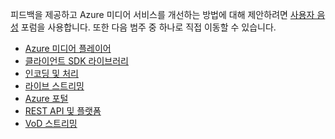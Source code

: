 피드백을 제공하고 Azure 미디어 서비스를 개선하는 방법에 대해 제안하려면 [사용자 음성](http://go.microsoft.com/fwlink/?linkid=698785&clcid=0x409) 포럼을 사용합니다. 또한 다음 범주 중 하나로 직접 이동할 수 있습니다.

- [Azure 미디어 플레이어](https://feedback.azure.com/forums/169396-media-services/category/109320-azure-media-player/)
- [클라이언트 SDK 라이브러리](https://feedback.azure.com/forums/169396-media-services/category/144435-client-sdks/)
- [인코딩 및 처리](https://feedback.azure.com/forums/169396-media-services/category/144411-encoding-and-processing/)
- [라이브 스트리밍](https://feedback.azure.com/forums/169396-media-services/category/144414-live-streaming/)
- [Azure 포털](https://feedback.azure.com/forums/169396-media-services/category/144432-portal/)
- [REST API 및 플랫폼](https://feedback.azure.com/forums/169396-media-services/category/144423-rest-api-and-platform/)
- [VoD 스트리밍](https://feedback.azure.com/forums/169396-media-services/category/144429-vod-streaming/)

<!---HONumber=AcomDC_0128_2016-->